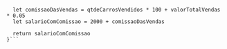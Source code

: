 ```function calculaSalario(qtdeCarrosVendidos, valorTotalVendas) {
  let comissaoDasVendas = qtdeCarrosVendidos * 100 + valorTotalVendas * 0.05
  let salarioComComissao = 2000 + comissaoDasVendas
  
  return salarioComComissao
}```